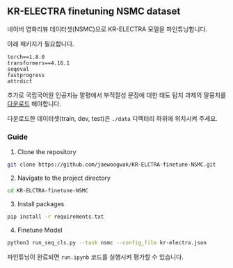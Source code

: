 ## KR-ELECTRA finetuning NSMC dataset

네이버 영화리뷰 데이터셋(NSMC)으로 KR-ELECTRA 모델을 파인튜닝합니다.

아래 패키지가 필요합니다.

```
torch==1.8.0
transformers==4.16.1
seqeval
fastprogress
attrdict
```

추가로 국립국어원 인공지능 말평에서 부적절성 문장에 대한 태도 탐지 과제의 말뭉치를 [다운로드](https://kli.korean.go.kr/benchmark/taskOrdtm/taskDownload.do?taskOrdtmId=108&clCd=ING_TASK&subMenuId=sub02) 해야합니다.

다운로드한 데이터셋(train, dev, test)은 `./data` 디렉터리 하위에 위치시켜 주세요.

### Guide

1. Clone the repository

```bash
git clone https://github.com/jaewoogwak/KR-ELCTRA-finetune-NSMC.git
```

2. Navigate to the project directory

```bash
cd KR-ELCTRA-finetune-NSMC
```

3. Install packages

```bash
pip install -r requirements.txt
```

4. Finetune Model

```bash
python3 run_seq_cls.py --task nsmc --config_file kr-electra.json
```

파인튜닝이 완료되면 `run.ipynb` 코드를 실행시켜 평가할 수 있습니다.

